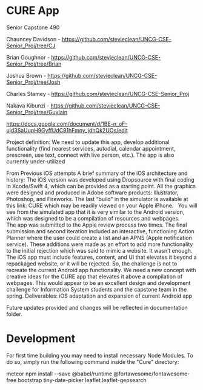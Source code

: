 # CURE App
Senior Capstone 490

Chauncey Davidson - https://github.com/stevieclean/UNCG-CSE-Senior_Proj/tree/CJ

Brian Goughnor - https://github.com/stevieclean/UNCG-CSE-Senior_Proj/tree/Brian

Joshua Brown - https://github.com/stevieclean/UNCG-CSE-Senior_Proj/tree/Josh

Charles Stamey - https://github.com/stevieclean/UNCG-CSE-Senior_Proj

Nakava Kibunzi - https://github.com/stevieclean/UNCG-CSE-Senior_Proj/tree/Guylain

https://docs.google.com/document/d/1BE-n_oF-ujd3SaUupH9GyffUdC91hFmny_jdhQk2UOs/edit


Project definition: We need to update this app, develop additional functionality (find nearest services, autodial,
calendar appointment, prescreen, use text, connect with live person, etc.). The app is also currently under-utilized

From Previous iOS attempts
A brief summary of the iOS architecture and history:
The iOS version was developed using Dropsource with final coding in Xcode/Swift 4, which can be provided as a
starting point. All the graphics were designed and produced in Adobe software products: Illustrator,
Photoshop, and Fireworks. The last “build” in the simulator is available at this link: CURE which may be readily
viewed on your Apple iPhone.
 
You will see from the simulated app that it is very similar to the Android version, which was designed to be a
compilation of resources and webpages. The app was submitted to the Apple review process two times. The
final submission and second iteration included an interactive, functioning Action Planner where the user could
create a list and an APNS (Apple notification service). These additions were made as an effort to add more
functionality to the initial rejection which was said to mimic a website. It wasn’t enough.
 
The iOS app must include features, content, and UI that elevates it beyond a repackaged website, or it will be
rejected. So, the challenge is not to recreate the current Android app functionality. We need a new concept
with creative ideas for the CURE app that elevates it above a compilation of webpages. This would appear to
be an excellent design and development challenge for Information System students and the capstone team in
the spring.
Deliverables: iOS adaptation and expansion of current Android app

Future updates provided and changes will be reflected in documentation folder.

# Development

For first time building you may need to install necessary Node Modules.  To do so, simply run the following command inside the "Cure" directory:

meteor npm install --save @babel/runtime @fortawesome/fontawesome-free bootstrap tiny-date-picker leaflet leaflet-geosearch
